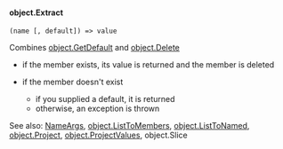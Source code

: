 #### object.Extract

``` suneido
(name [, default]) => value
```

Combines [object.GetDefault](<object.GetDefault.md>) and [object.Delete](<object.Delete.md>)

-	if the member exists, its value is returned and the member is deleted
-	if the member doesn't exist
	
	-	if you supplied a default, it is returned
	-	otherwise, an exception is thrown
	



See also:
[NameArgs](<../NameArgs.md>),
[object.ListToMembers](<object.ListToMembers.md>),
[object.ListToNamed](<object.ListToNamed.md>),
[object.Project](<object.Project.md>),
[object.ProjectValues](<object.ProjectValues.md>),
object.Slice
